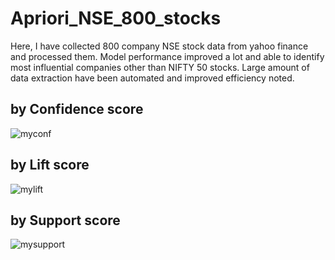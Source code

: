 # Apriori_NSE_800_stocks
Here, I have collected 800 company NSE stock data from yahoo finance and processed them.
Model performance improved a lot and able to identify most influential companies other than NIFTY 50 stocks. 
Large amount of data extraction have been automated and improved efficiency noted.

## by Confidence score
![myconf](https://cloud.githubusercontent.com/assets/16385390/19841276/697b9432-9f09-11e6-857b-2106fc39f77c.jpg)

## by Lift score
![mylift](https://cloud.githubusercontent.com/assets/16385390/19841285/882a6660-9f09-11e6-8264-f64c092c4c74.jpg)

## by Support score
![mysupport](https://cloud.githubusercontent.com/assets/16385390/19841289/9e71baea-9f09-11e6-874d-e44c415e9cf4.jpg)
